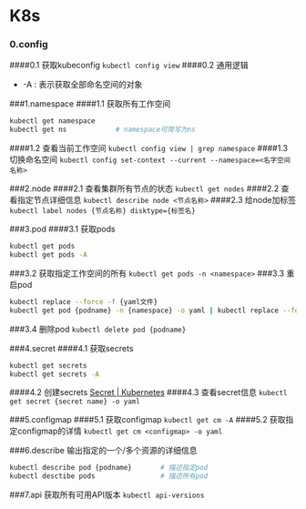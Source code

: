 # K8s

### 0.config
####0.1 获取kubeconfig
`kubectl config view`
####0.2 通用逻辑
- -A : 表示获取全部命名空间的对象

###1.namespace
####1.1 获取所有工作空间
```bash
kubectl get namespace
kubectl get ns            # namespace可简写为ns
```
####1.2 查看当前工作空间
`kubectl config view | grep namespace`
####1.3 切换命名空间
`kubectl config set-context --current --namespace=<名字空间名称>`

###2.node
####2.1 查看集群所有节点的状态
`kubectl get nodes`
####2.2 查看指定节点详细信息
`kubectl describe node <节点名称>`
####2.3 给node加标签
`kubectl label nodes {节点名称} disktype={标签名}`

###3.pod
####3.1 获取pods
```bash
kubectl get pods
kubectl get pods -A
```
###3.2 获取指定工作空间的所有
`kubectl get pods -n <namespace>`
###3.3 重启pod
```bash
kubectl replace --force -f {yaml文件}
kubectl get pod {podname} -n {namespace} -o yaml | kubectl replace --force -f -
```
###3.4 删除pod
`kubectl delete pod {podname}`

###4.secret
####4.1 获取secrets
```bash
kubectl get secrets        
kubectl get secrets -A
```
####4.2 创建secrets
[Secret | Kubernetes](https://kubernetes.io/zh/docs/concepts/configuration/secret/)
####4.3 查看secret信息
`kubectl get secret {secret name} -o yaml`

###5.configmap
####5.1 获取configmap
`kubectl get cm -A`
####5.2 获取指定configmap的详情
`kubectl get cm <configmap> -o yaml`

###6.describe
输出指定的一个/多个资源的详细信息
```bash
kubectl describe pod {podname}       # 描述指定pod
kubectl desctibe pods                # 描述所有pod
```

###7.api
获取所有可用API版本
`kubectl api-versions`
